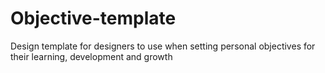 # Objective-template
Design template for designers to use when setting personal objectives for their learning, development and growth
